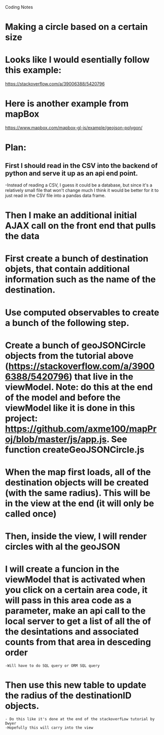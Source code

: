 Coding Notes

# Making a circle based on a certain size
# Looks like I would esentially follow this example: 
https://stackoverflow.com/a/39006388/5420796

# Here is another example from mapBox
https://www.mapbox.com/mapbox-gl-js/example/geojson-polygon/

# Plan:

## First I should read in the CSV into the backend of python and serve it up as an api end point.
-Instead of reading a CSV, I guess it could be a database, but since it's a relatively small file that won't change much I think it would be better for it to just read in the CSV file into a pandas data frame.

# Then I make an additional initial AJAX call on the front end that pulls the data

# First create a bunch of destination objets, that contain additional information such as the name of the destination.

# Use computed observables to create a bunch of the following step.

# Create a bunch of geoJSONCircle objects from the tutorial above (https://stackoverflow.com/a/39006388/5420796) that live in the viewModel. Note: do this at the end of the model and before the viewModel like it is done in this project: https://github.com/axme100/mapProj/blob/master/js/app.js. **See function createGeoJSONCircle.js**

# When the map first loads, all of the destination objects will be created (with the same radius). This will be in the view at the end (it will only be called once)

# Then, inside the view, I will render circles with al the geoJSON

# I will create a funcion in the viewModel that is activated when you click on a certain area code, it will pass in this area code as a parameter, make an api call to the local server to get a list of all the of the desintations and associated counts from that area in desceding order

	-Will have to do SQL query or ORM SQL query

# Then use this new table to update the radius of the destinationID objects.
	- Do this like it's done at the end of the stackoverfLow tutorial by Dwyer
	-Hopefully this will carry into the view
